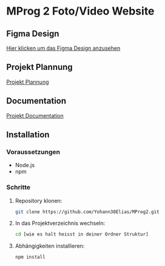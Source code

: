 # MProg 2 Foto/Video Website

## Figma Design
[Hier klicken um das Figma Design anzusehen](https://www.figma.com/design/ySrwW7ryjZBBAtTaq7iKbf/MProg2?node-id=0-1&node-type=CANVAS&t=rS3Ko0R9bKKS1gzn-0)

## Projekt Plannung
[Projekt Plannung](https://github.com/users/Yohann30Elias/projects/1)

## Documentation
[Projekt Documentation](https://github.com/Yohann30Elias/MProg2/wiki)

## Installation

### Voraussetzungen
- Node.js
- npm

### Schritte
1. Repository klonen:
   ```bash
   git clone https://github.com/Yohann30Elias/MProg2.git

2. In das Projektverzeichnis wechseln:
   ```bash
   cd [wie es halt heisst in deiner Ordner Struktur]
4. Abhängigkeiten installieren:
   ```bash
   npm install
